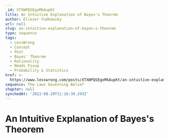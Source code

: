 ```yaml
---
_id: XTXWPQSEgoMkAupKt
title: An Intuitive Explanation of Bayes's Theorem
author: Eliezer Yudkowsky
url: null
slug: an-intuitive-explanation-of-bayes-s-theorem
type: sequence
tags:
  - LessWrong
  - Concept
  - Post
  - Bayes' Theorem
  - Rationality
  - Needs Fixup
  - Probability & Statistics
href: >-
  https://www.lesswrong.com/posts/XTXWPQSEgoMkAupKt/an-intuitive-explanation-of-bayes-s-theorem
sequence: The Laws Governing Belief
chapter: null
synchedAt: '2022-08-29T11:16:39.293Z'
---
```

# An Intuitive Explanation of Bayes's Theorem

